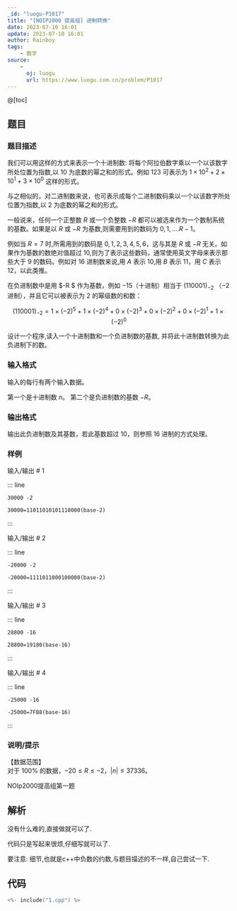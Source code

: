 ```yaml
---
_id: "luogu-P1017"
title: "[NOIP2000 提高组] 进制转换"
date: 2023-07-10 16:01
update: 2023-07-10 16:01
author: Rainboy
tags:
    - 数学
source: 
    - 
      oj: luogu
      url: https://www.luogu.com.cn/problem/P1017
---
```


@[toc]

## 题目



### 题目描述

我们可以用这样的方式来表示一个十进制数: 将每个阿拉伯数字乘以一个以该数字所处位置为指数,以 $10$ 为底数的幂之和的形式。例如 $123$ 可表示为 $1 \times 10^2+2\times 10^1+3\times 10^0$ 这样的形式。

与之相似的，对二进制数来说，也可表示成每个二进制数码乘以一个以该数字所处位置为指数,以 $2$ 为底数的幂之和的形式。  

一般说来，任何一个正整数 $R$ 或一个负整数 $-R$ 都可以被选来作为一个数制系统的基数。如果是以 $R$ 或 $-R$ 为基数,则需要用到的数码为 $0,1,....R-1$。  

例如当 $R=7$ 时,所需用到的数码是 $0,1,2,3,4,5,6$，这与其是 $R$ 或 $-R$ 无关。如果作为基数的数绝对值超过 $10$,则为了表示这些数码，通常使用英文字母来表示那些大于 $9$ 的数码。例如对 $16$ 进制数来说,用 $A$ 表示 $10$,用 $B$ 表示 $11$，用 $C$ 表示 $12$，以此类推。

在负进制数中是用 $-R $ 作为基数，例如 $-15$（十进制）相当于 $(110001)_{-2}$ （$-2$进制），并且它可以被表示为 $2$ 的幂级数的和数：

$$(110001)_{-2}=1\times (-2)^5+1\times (-2)^4+0\times (-2)^3+0\times (-2)^2+0\times (-2)^1 +1\times (-2)^0$$

设计一个程序,读入一个十进制数和一个负进制数的基数, 并将此十进制数转换为此负进制下的数。




### 输入格式
输入的每行有两个输入数据。

第一个是十进制数 $n$。
第二个是负进制数的基数 $-R$。




### 输出格式

输出此负进制数及其基数，若此基数超过 $10$，则参照 $16$ 进制的方式处理。



### 样例



输入/输出 # 1

::: line
```
30000 -2
```

```
30000=11011010101110000(base-2)
```
:::

输入/输出 # 2

::: line
```
-20000 -2
```

```
-20000=1111011000100000(base-2)
```
:::

输入/输出 # 3

::: line
```
28800 -16
```

```
28800=19180(base-16)
```
:::

输入/输出 # 4

::: line
```
-25000 -16
```

```
-25000=7FB8(base-16)
```
:::





### 说明/提示
【数据范围】  
对于 $100\%$ 的数据，$-20 \le R \le -2$，$|n| \le 37336$。

NOIp2000提高组第一题



## 解析

没有什么难的,直接做就可以了.

代码只是写起来很烦,仔细写就可以了.

要注意: 细节,也就是c++中负数的约数,与题目描述的不一样,自己尝试一下.

## 代码

```c
<%- include("1.cpp") %>
```

